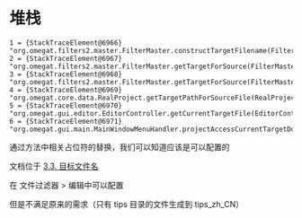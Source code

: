 # 堆栈
    1 = {StackTraceElement@6966} "org.omegat.filters2.master.FilterMaster.constructTargetFilename(FilterMaster.java:612)"
    2 = {StackTraceElement@6967} "org.omegat.filters2.master.FilterMaster.getTargetForSource(FilterMaster.java:531)"
    3 = {StackTraceElement@6968} "org.omegat.filters2.master.FilterMaster.getTargetForSource(FilterMaster.java:525)"
    4 = {StackTraceElement@6969} "org.omegat.core.data.RealProject.getTargetPathForSourceFile(RealProject.java:1636)"
    5 = {StackTraceElement@6970} "org.omegat.gui.editor.EditorController.getCurrentTargetFile(EditorController.java:690)"
    6 = {StackTraceElement@6971} "org.omegat.gui.main.MainWindowMenuHandler.projectAccessCurrentTargetDocumentMenuItemActionPerformed(MainWindowMenuHandler.java:326)"

通过方法中相关占位符的替换，我们可以知道应该是可以配置的

文档位于 [3.3. 目标文件名](https://omegat.sourceforge.io/manual-latest/zh_CN/chapter.file.filters.html#target.name) 

在 文件过滤器 > 编辑中可以配置

但是不满足原来的需求（只有 tips 目录的文件生成到 tips_zh_CN）